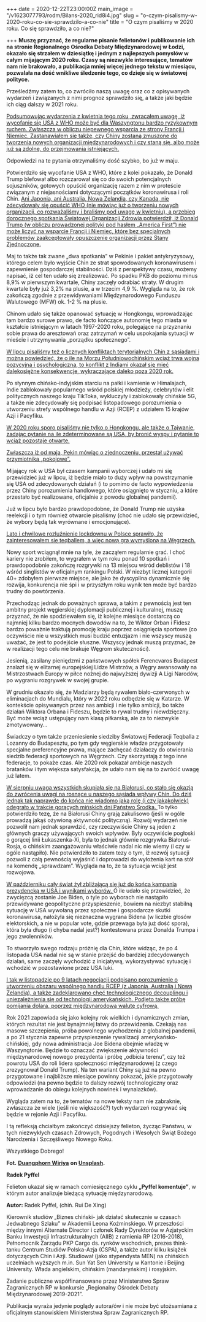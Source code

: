 +++
date = 2020-12-22T23:00:00Z
main_image = "/v1623077793/rodm/Bilans-2020_rid8i4.jpg"
slug = "o-czym-pisalismy-w-2020-roku-co-sie-sprawdzilo-a-co-nie"
title = "O czym pisaliśmy w 2020 roku. Co się sprawdziło, a co nie?"

+++
**Muszę przyznać, że regularne pisanie felietonów i publikowanie ich na stronie Regionalnego Ośrodka Debaty Międzynarodowej w Łodzi, okazało się strzałem w dziesiątkę i jednym z najlepszych pomysłów w całym mijającym 2020 roku. Czasy są niezwykle interesujące, tematów nam nie brakowało, a publikacja mniej więcej jednego tekstu w miesiącu, pozwalała na dość wnikliwe śledzenie tego, co dzieje się w światowej polityce.**

Prześledźmy zatem to, co zwróciło naszą uwagę oraz co z opisywanych wydarzeń i związanych z nimi prognoz sprawdziło się, a także jaki będzie ich ciąg dalszy w 2021 roku.

[Podsumowując wydarzenia z kwietnia tego roku, zwracałem uwagę, iż wycofanie się USA z WHO może być dla Waszyngtonu bardzo ryzykownym ruchem. Zwłaszcza w obliczu niepewnego wsparcia ze strony Francji i Niemiec. Zastanawiałem się także, czy Chiny zostaną zmuszone do tworzenia nowych organizacji międzynarodowych i czy staną się, albo może już są zdolne, do przejmowania istniejących.](https://www.rodm-lodz.pl/aktualnosci/rywalizacja-usa-chiny-w-organizacjach-miedzynarodowych-i-sprawa-who/ "https://www.rodm-lodz.pl/aktualnosci/rywalizacja-usa-chiny-w-organizacjach-miedzynarodowych-i-sprawa-who/")

Odpowiedzi na te pytania otrzymaliśmy dość szybko, bo już w maju.

Potwierdziło się wycofanie USA z WHO, które z kolei pokazało, że Donald Trump blefował albo rozczarował się co do swoich potencjalnych sojuszników, gotowych opuścić organizację razem z nim w proteście związanym z niejasnościami dotyczącymi początków koronawirusa i roli Chin. [Ani Japonia, ani Australia, Nowa Zelandia, czy Kanada, nie zdecydowały się opuścić WHO (nie mówiąc już o tworzeniu nowych organizacji, co rozważaliśmy i braliśmy pod uwagę w kwietniu), a przebieg dorocznego spotkania Światowej Organizacji Zdrowia potwierdził, iż Donald Trump (w obliczu prowadzonej polityki pod hasłem „America First”) nie może liczyć na wsparcie Francji i Niemiec, które bez specjalnych problemów zaakceptowały opuszczenie organizacji przez Stany Zjednoczone.](https://www.rodm-lodz.pl/aktualnosci/pokerowe-rozgrywki-chin/ "https://www.rodm-lodz.pl/aktualnosci/pokerowe-rozgrywki-chin/")

Maj to także tak zwane „dwa spotkania” w Pekinie i pakiet antykryzysowy, którego celem było wyjście Chin ze strat spowodowanych koronawirusem i zapewnienie gospodarczej stabilności. Dziś z perspektywy czasu, możemy napisać, iż cel ten udało się zrealizować. Po spadku PKB do poziomu minus 8,9% w pierwszym kwartale, Chiny zaczęły odrabiać straty. W drugim kwartale były już 3,2% na plusie, a w trzecim 4,9 %. Wygląda na to, że rok zakończą zgodnie z przewidywaniami Międzynarodowego Funduszu Walutowego (MFW) ok. 1-2 % na plusie.

Chinom udało się także opanować sytuację w Hongkongu, wprowadzając tam bardzo surowe prawo, de facto kończące autonomię tego miasta w kształcie istniejącym w latach 1997-2020 roku, polegające na przyznaniu sobie prawa do aresztowań oraz zatrzymań w celu uspokajania sytuacji w mieście i utrzymywania „porządku społecznego”.

[W lipcu pisaliśmy też o licznych konfliktach terytorialnych Chin z sąsiadami i można powiedzieć, że o ile na Morzu Południowochińskim wciąż trwa wojna pozycyjna i psychologiczna, to konflikt z Indiami okazał się mieć dalekosiężne konsekwencje, wykraczające daleko poza 2020 rok.](https://www.rodm-lodz.pl/aktualnosci/ofensywa-wilczych-wojownikow-nowy-rozdzial-chinskiej-dyplomacji/ "https://www.rodm-lodz.pl/aktualnosci/ofensywa-wilczych-wojownikow-nowy-rozdzial-chinskiej-dyplomacji/")

Po słynnym chińsko-indyjskim starciu na pałki i kamienie w Himalajach, Indie zablokowały popularnego wśród polskiej młodzieży, celebrytów i elit politycznych naszego kraju TikToka, wykluczyły i zablokowały chińskie 5G, a także nie zdecydowały się podpisać listopadowego porozumienia o utworzeniu strefy wspólnego handlu w Azji (RCEP) z udziałem 15 krajów Azji i Pacyfiku.

[W 2020 roku sporo pisaliśmy nie tylko o Hongkongu, ale także o Tajwanie, zadając pytanie na ile zdeterminowane są USA, by bronić wyspy i pytanie to wciąż pozostaje otwarte.](https://www.rodm-lodz.pl/aktualnosci/ofensywa-wilczych-wojownikow-nowy-rozdzial-chinskiej-dyplomacji/ "https://www.rodm-lodz.pl/aktualnosci/ofensywa-wilczych-wojownikow-nowy-rozdzial-chinskiej-dyplomacji/")

[Zwłaszcza iż od maja, Pekin mówiąc o zjednoczeniu, przestał używać przymiotnika „pokojowe”.](https://www.rodm-lodz.pl/aktualnosci/ofensywa-wilczych-wojownikow-nowy-rozdzial-chinskiej-dyplomacji/ "https://www.rodm-lodz.pl/aktualnosci/ofensywa-wilczych-wojownikow-nowy-rozdzial-chinskiej-dyplomacji/")

Mijający rok w USA był czasem kampanii wyborczej i udało mi się przewidzieć już w lipcu, iż będzie miało to duży wpływ na powstrzymanie się USA od zdecydowanych działań (i to pomimo de facto wypowiedzenia przez Chiny porozumienia handlowego, które osiągnięto w styczniu, a które przestało być realizowane, oficjalnie z powodu globalnej pandemii).

Już w lipcu było bardzo prawdopodobne, że Donald Trump nie uzyska reelekcji i o tym również otwarcie pisaliśmy (choć nie udało się przewidzieć, że wybory będą tak wyrównane i emocjonujące).

[Lato i chwilowe rozluźnienie lockdownu w Polsce sprawiło, że zainteresowałem się teqballem, a więc nową grą wymyśloną na Węgrzech.](https://www.rodm-lodz.pl/aktualnosci/teqball-soft-power-korony-swietego-stefana/ "https://www.rodm-lodz.pl/aktualnosci/teqball-soft-power-korony-swietego-stefana/")

Nowy sport wciągnął mnie na tyle, że zacząłem regularnie grać. I choć kariery nie zrobiłem, to wygrałem w tym roku ponad 10 spotkań i prawdopodobnie zakończę rozgrywki na 13 miejscu wśród deblistów i 18 wśród singlistów w oficjalnym rankingu Polski. W niezbyt licznej kategorii 40+ zdobyłem pierwsze miejsce, ale jako że dyscyplina dynamicznie się rozwija, konkurencja nie śpi i w przyszłym roku wynik ten może być bardzo trudny do powtórzenia.

Przechodząc jednak do poważnych sprawa, a takim z pewnością jest ten ambitny projekt węgierskiej dyplomacji publicznej i kulturalnej, muszę przyznać, że nie spodziewałem się, iż kolejne miesiące dostarczą co najmniej kilku bardzo mocnych dowodów na to, że Wiktor Orban i Fidesz bardzo poważnie traktują promocję kraju poprzez osiągnięcia sportowe (co oczywiście nie u wszystkich musi budzić entuzjazm i nie wszyscy muszą uważać, że jest to podejście słuszne. Wszyscy jednak muszą przyznać, że w realizacji tego celu nie brakuje Węgrom skuteczności).

Jesienią, zasilany pieniędzmi z państwowych spółek Ferencvaros Budapest znalazł się w elitarnej europejskiej Lidze Mistrzów, a Węgry awansowały na Mistrzostwach Europy w piłce nożnej do najwyższej dywizji A Ligi Narodów, po wygraniu rozgrywek w swojej grupie.

W grudniu okazało się, że Madziarzy będą rywalem biało-czerwonych w eliminacjach do Mundialu, który w 2022 roku odbędzie się w Katarze. W kontekście opisywanych przez nas ambicji i nie tylko ambicji, bo także działań Wiktora Orbana i Fideszu, będzie to rywal trudny i niewdzięczny. Być może wciąż ustępujący nam klasą piłkarską, ale za to niezwykle zmotywowany…

Świadczy o tym także przeniesienie siedziby Światowej Federacji Teqballa z Lozanny do Budapesztu, po tym gdy węgierskie władze przygotowały specjalne preferencyjne prawa, mające zachęcać działaczy do otwierania siedzib federacji sportowych na Węgrzech. Czy skorzystają z tego inne federacje, to pokaże czas. Ale 2020 rok pokazał ambicje naszych bratanków i tym większa satysfakcja, że udało nam się na to zwrócić uwagę już latem.

[W sierpniu uwaga wszystkich skupiała się na Białorusi, co stało się okazją do zwrócenia uwagi na rosnące u naszego sąsiada wpływy Chin. Do dziś jednak tak naprawdę do końca nie wiadomo jaką rolę (i czy jakąkolwiek) odegrało w trakcie gorących mińskich dni Państwo Środka. ](https://www.rodm-lodz.pl/aktualnosci/cztery-pytania-o-chiny-na-bialorusi/ "https://www.rodm-lodz.pl/aktualnosci/cztery-pytania-o-chiny-na-bialorusi/")To tylko potwierdziło tezę, że na Białorusi Chiny grają zakulisowo (jeśli w ogóle prowadzą jakąś ożywioną aktywność polityczną). Rozwój wydarzeń nie pozwolił nam jednak sprawdzić, czy rzeczywiście Chiny są jeden z głównych graczy używających swoich wpływów. Były oczywiście pogłoski o gorącej linii Łukaszenka-Xi, była to jednak głównie rozgrywka Białoruś-Rosja, o chińskim zaangażowaniu właściwie nadal nic nie wiemy (i czy w ogóle nastąpiło). Nie potwierdziło to zatem tezy o tym, iż rozwój sytuacji pozwoli z całą pewnością wyjaśnić i doprowadzi do wyłożenia kart na stół na komendę „sprawdzam”. Wygląda na to, że ta sytuacja wciąż jest rozwojowa.

[W październiku cały świat żył zbliżającą się już do końca kampania prezydencką w USA i wynikami wyborów. ](https://www.rodm-lodz.pl/aktualnosci/biden-trump-co-oznacza-ten-wybor/ "https://www.rodm-lodz.pl/aktualnosci/biden-trump-co-oznacza-ten-wybor/")O ile udało się przewidzieć, że zwycięzcą zostanie Joe Biden, o tyle po wyborach nie nastąpiło przewidywane geopolityczne przyspieszenie, bowiem na niezbyt stabilną sytuację w USA wywołaną przez społeczne i gospodarcze skutki koronawirusa, nałożyła się nieznaczna wygrana Bidena (w liczbie głosów elektorskich, a nie w popular vote, gdzie przewaga była już dość spora), która była długo (i chyba nadal jest?) kontestowana przez Donalda Trumpa i jego zwolenników.

To stworzyło swego rodzaju próżnię dla Chin, które widząc, że po 4 listopada USA nadal nie są w stanie przejść do bardziej zdecydowanych działań, same zaczęły wychodzić z inicjatywą, wykorzystywać sytuację i wchodzić w pozostawione przez USA luki.

[I tak w listopadzie po 9 latach negocjacji podpisano porozumienie o utworzeniu obszaru wspólnego handlu RCEP (z Japonią, Australią i Nową Zelandią), a także zadeklarowano chęć technologicznego decouplingu i uniezależnienia się od technologii amerykańskich. Podjęto także próbę pomijania dolara, poprzez międzynarodową walutę cyfrową.](https://www.rodm-lodz.pl/aktualnosci/blaski-i-cienie-najwiekszej-strefy-wolnego-handlu-na-swiecie/ "https://www.rodm-lodz.pl/aktualnosci/blaski-i-cienie-najwiekszej-strefy-wolnego-handlu-na-swiecie/")

Rok 2021 zapowiada się jako kolejny rok wielkich i dynamicznych zmian, których rezultat nie jest bynajmniej łatwy do przewidzenia. Czekają nas masowe szczepienia, próba powolnego wychodzenia z globalnej pandemii, a po 21 stycznia zapewne przyspieszenie rywalizacji amerykańsko-chińskiej, gdy nowa administracja Joe Bidena obejmie władzę w Waszyngtonie. Będzie to oznaczać zwiększenie aktywności międzynarodowej nowego prezydenta i próbę „odbicia terenu”, czy też powrotu USA do roli lidera społeczności międzynarodowej (z czego zrezygnował Donald Trump). Na ten wariant Chiny są już na pewno przygotowane i najbliższe miesiące powinny pokazać, jakie przygotowały odpowiedzi (na pewno będzie to dalszy rozwój technologiczny oraz wprowadzanie do obiegu kolejnych nowinek i wynalazków).

Wygląda zatem na to, że tematów na nowe teksty nam nie zabraknie, zwłaszcza że wiele (jeśli nie większość?) tych wydarzeń rozgrywać się będzie w rejonie Azji i Pacyfiku.

I tą refleksją chciałbym zakończyć dzisiejszy felieton, życząc Państwu, w tych niezwykłych czasach Zdrowych, Pogodnych i Wesołych Świąt Bożego Narodzenia i Szczęśliwego Nowego Roku.

Wszystkiego Dobrego!

**Fot.** [**Duangphorn Wiriya**](https://unsplash.com/@ph_an_tom "https://unsplash.com/@ph_an_tom") **on** [**Unsplash**](https://unsplash.com/ "https://unsplash.com/")**.** 

**Radek Pyffel**

Felieton ukazał się w ramach comiesięcznego cyklu **„Pyffel komentuje”**, w którym autor analizuje bieżącą sytuację międzynarodową.

**Autor:** Radek Pyffel, (chiń. Rui De Xing)

Kierownik studiów „Biznes chiński- jak działać skutecznie w czasach Jedwabnego Szlaku” w Akademii Leona Koźminskiego. W przeszłości między innymi Alternate Director i członek Rady Dyrektorów w Azjatyckim Banku Inwestycji Infrastrukturalnych (AIIB) z ramienia RP (2016-2018), Pełnomocnik Zarządu PKP Cargo ds. rynków wschodnich, prezes think-tanku Centrum Studiów Polska-Azja (CSPA), a także autor kilku książek dotyczących Chin i Azji. Studiował (jako stypendysta MEN) na chińskich uczelniach wyższych m.in. Sun Yat Sen University w Kantonie i Beijing University. Włada angielskim, chińskim (mandaryńskim) i rosyjskim.

Zadanie publiczne współfinansowane przez Ministerstwo Spraw Zagranicznych RP w konkursie „Regionalny Ośrodek Debaty Międzynarodowej 2019-2021”.

Publikacja wyraża jedynie poglądy autora/ów i nie może być utożsamiana z oficjalnym stanowiskiem Ministerstwa Spraw Zagranicznych RP.